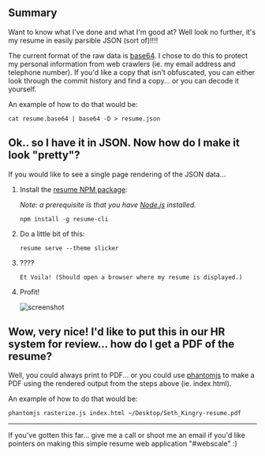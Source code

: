 ## Summary

Want to know what I've done and what I'm good at?  Well look no further, it's my resume in easily parsible JSON (sort of)!!!!

The current format of the raw data is [base64](https://en.wikipedia.org/wiki/Base64).  I chose to do this to protect my personal information from web crawlers (ie. my email address and telephone number). If you'd like a copy that isn't obfuscated, you can either look through the commit history and find a copy... or you can decode it yourself.

An example of how to do that would be:
  
  ```
  cat resume.base64 | base64 -D > resume.json
  ```


## Ok.. so I have it in JSON. Now how do I make it look "pretty"?

If you would like to see a single page rendering of the JSON data...

1. Install the [resume NPM package](https://jsonresume.org/):

   _Note: a prerequisite is that you have [Node.js](https://nodejs.org/en/) installed._


   ```
   npm install -g resume-cli
   ```

2. Do a little bit of this:

   ```
   resume serve --theme slicker
   ```

3. ????

   ```
   Et Voila! (Should open a browser where my resume is displayed.)
   ```

4. Profit!

   ![screenshot](https://media.giphy.com/media/9o67upvAnOqRy/giphy.gif)


## Wow, very nice! I'd like to put this in our HR system for review... how do I get a PDF of the resume?

Well, you could always print to PDF... or you could use [phantomjs](http://phantomjs.org/) to make a PDF using the rendered output from the steps above (ie. index.html).  

An example of how to do that would be:

  ```
  phantomjs rasterize.js index.html ~/Desktop/Seth_Kingry-resume.pdf
  ```

***
If you've gotten this far... give me a call or shoot me an email if you'd like pointers on making this simple resume web application "#webscale" :)
